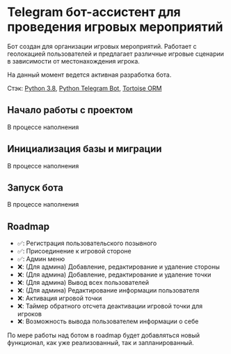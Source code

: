 # Telegram бот-ассистент для проведения игровых мероприятий

Бот создан для организации игровых мероприятий. Работает с геолокацией пользователей и предлагает различные игровые
сценарии в зависимости от местонахождения игрока.

На данный момент ведется активная разработка бота.

Стэк: [Python 3.8](https://www.python.org/), 
[Python Telegram Bot](https://github.com/python-telegram-bot/python-telegram-bot), 
[Tortoise ORM](https://tortoise-orm.readthedocs.io/en/latest/)

## Начало работы с проектом
В процессе наполнения

## Инициализация базы и миграции
В процессе наполнения

## Запуск бота
В процессе наполнения

## Roadmap
- ✅: Регистрация пользовательского позывного
- ✅: Присоединение к игровой стороне
- ✅: Админ меню
- ❌: (Для админа) Добавление, редактирование и удаление стороны
- ❌: (Для админа) Добавление, редактирование и удаление точки
- ❌: (Для админа) Вывод всех пользователей
- ❌: (Для админа) Редактирование информации пользователя
- ❌: Активация игровой точки
- ❌: Таймер обратного отсчета деактивации игровой точки для игроков
- ❌: Возможность вывода пользователем информации о себе

По мере работы над ботом в roadmap будет добавляться новый функционал, как уже реализованный, так и запланированный.